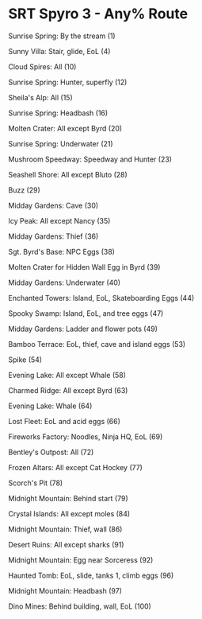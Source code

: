 # SRT Spyro 3 - Any% Route

Sunrise Spring: By the stream (1)

Sunny Villa: Stair, glide, EoL (4)

Cloud Spires: All (10)

Sunrise Spring: Hunter, superfly (12)

Sheila's Alp: All (15)

Sunrise Spring: Headbash (16)

Molten Crater: All except Byrd (20)

Sunrise Spring: Underwater (21)

Mushroom Speedway: Speedway and Hunter (23)

Seashell Shore: All except Bluto (28)

Buzz (29)

Midday Gardens: Cave (30)

Icy Peak: All except Nancy (35)

Midday Gardens: Thief (36)

Sgt. Byrd's Base: NPC Eggs (38)

Molten Crater for Hidden Wall Egg in Byrd (39)

Midday Gardens: Underwater (40)

Enchanted Towers: Island, EoL, Skateboarding Eggs (44)

Spooky Swamp: Island, EoL, and tree eggs (47)

Midday Gardens: Ladder and flower pots (49)

Bamboo Terrace: EoL, thief, cave and island eggs (53)

Spike (54)

Evening Lake: All except Whale (58)

Charmed Ridge: All except Byrd (63)

Evening Lake: Whale (64)

Lost Fleet: EoL and acid eggs (66)

Fireworks Factory: Noodles, Ninja HQ, EoL (69)

Bentley's Outpost: All (72)

Frozen Altars: All except Cat Hockey (77)

Scorch's Pit (78)

Midnight Mountain: Behind start (79)

Crystal Islands: All except moles (84)

Midnight Mountain: Thief, wall (86)

Desert Ruins: All except sharks (91)

Midnight Mountain: Egg near Sorceress (92)

Haunted Tomb: EoL, slide, tanks 1, climb eggs (96)

Midnight Mountain: Headbash (97)

Dino Mines: Behind building, wall, EoL (100)

